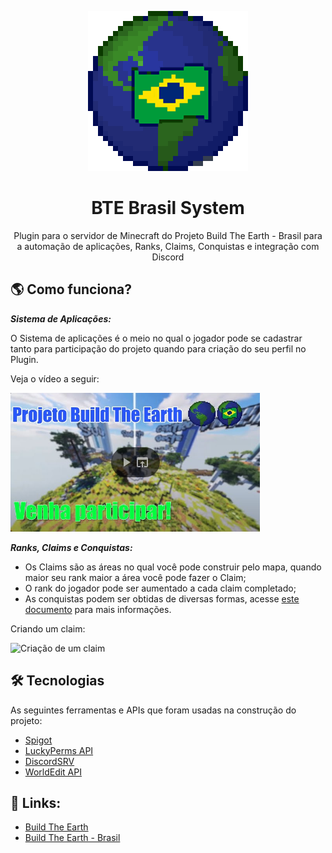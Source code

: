 <p align="center">
  <a href="https://github.com/LucasmullerC/BTEBrasilSystem">
  <img src="https://raw.githubusercontent.com/LucasmullerC/BTEBrasilSystem/main/img/BR-logo.gif" alt="BTE Brasil logo" />
  </a>
</p>
<h1 align="center">BTE Brasil System</h1>
<p align="center">Plugin para o servidor de Minecraft do Projeto Build The Earth - Brasil para a automação de aplicações, Ranks, Claims, Conquistas e integração com Discord</p>
  
## 🌎 Como funciona?

***Sistema de Aplicações:***

O Sistema de aplicações é o meio no qual o jogador pode se cadastrar tanto para participação do projeto quando para criação do seu perfil no Plugin.

Veja o vídeo a seguir:

<a href="https://www.youtube.com/watch?v=Z5p07nhtYxw&ab_channel=BuildtheEarth%3ABrasil" title="Como participar do projeto Build the Earth"><img src="https://raw.githubusercontent.com/LucasmullerC/BTEBrasilSystem/main/img/thumb1.png" alt="Thumb Video" /></a>

***Ranks, Claims e Conquistas:***

* Os Claims são as áreas no qual você pode construir pelo mapa, quando maior seu rank maior a área você pode fazer o Claim;
* O rank do jogador pode ser aumentado a cada claim completado;
* As conquistas podem ser obtidas de diversas formas, acesse [este documento](https://docs.google.com/document/d/1ZhFdOFCex-5uNTTjrlYzJFWBqO_yoC7bkvwfo3GWDWs/edit) para mais informações.

Criando um claim:

![Criação de um claim](https://media1.giphy.com/media/2egnSyHUNLObIkDTVh/giphy.gif?cid=790b7611c7bc43cfce707bd8669a3defa3cc1ac1e69dd78e&rid=giphy.gif&ct=g "Criando um claim")

## 🛠 Tecnologias

As seguintes ferramentas e APIs que foram usadas na construção do projeto:

- [Spigot](https://www.spigotmc.org/)
- [LuckyPerms API](https://luckperms.net/wiki/Developer-API-Usage)
- [DiscordSRV](https://www.spigotmc.org/resources/discordsrv.18494/)
- [WorldEdit API](https://worldedit.enginehub.org/en/latest/api/index.html)

## 🔗 Links:

- [Build The Earth](https://buildtheearth.net/)
- [Build The Earth - Brasil](https://discord.gg/F6EQM8VbRy)



